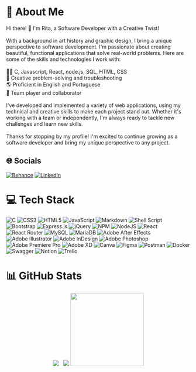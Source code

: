 # 💫 About Me
Hi there! 👋 I'm Rita, a Software Developer with a Creative Twist!<br><br>With a background in art history and graphic design, I bring a unique perspective to software development. I'm passionate about creating beautiful, functional applications that solve real-world problems. Here are some of the skills and technologies I work with:<br><br>👨‍💻 C, Javascript, React, node.js, SQL, HTML, CSS<br>🎨 Creative problem-solving and troubleshooting<br>🌎 Proficient in English and Portuguese<br>🤝 Team player and collaborator<br><br>I've developed and implemented a variety of web applications, using my technical and creative skills to make each project stand out. Whether it's working with a team or independently, I'm always ready to tackle new challenges and learn new skills.<br><br>Thanks for stopping by my profile! I'm excited to continue growing as a software developer and bring my unique perspective to any project.<br>


## 🌐 Socials
[![Behance](https://img.shields.io/badge/Behance-1769ff?logo=behance&logoColor=white)](https://behance.net/ritaandrad8b58) [![LinkedIn](https://img.shields.io/badge/LinkedIn-%230077B5.svg?logo=linkedin&logoColor=white)](https://linkedin.com/in/ritaisabelmq) 

# 💻 Tech Stack

![C](https://img.shields.io/badge/c-%9999FF.svg?style=for-the-badge&logo=c&logoColor=white) ![CSS3](https://img.shields.io/badge/css3-%9999FF.svg?style=for-the-badge&logo=css3&logoColor=white) ![HTML5](https://img.shields.io/badge/html5-%9999FF.svg?style=for-the-badge&logo=html5&logoColor=white) ![JavaScript](https://img.shields.io/badge/javascript-%9999FF.svg?style=for-the-badge&logo=javascript&logoColor=%23F7DF1E) ![Markdown](https://img.shields.io/badge/markdown-%9999FF.svg?style=for-the-badge&logo=markdown&logoColor=white) ![Shell Script](https://img.shields.io/badge/shell_script-%9999FF.svg?style=for-the-badge&logo=gnu-bash&logoColor=white) ![Bootstrap](https://img.shields.io/badge/bootstrap-%9999FF.svg?style=for-the-badge&logo=bootstrap&logoColor=white) ![Express.js](https://img.shields.io/badge/express.js-%9999FF.svg?style=for-the-badge&logo=express&logoColor=%2361DAFB) ![jQuery](https://img.shields.io/badge/jquery-%9999FF.svg?style=for-the-badge&logo=jquery&logoColor=white) ![NPM](https://img.shields.io/badge/NPM-%9999FF.svg?style=for-the-badge&logo=npm&logoColor=white) ![NodeJS](https://img.shields.io/badge/node.js-9999FF?style=for-the-badge&logo=node.js&logoColor=white) ![React](https://img.shields.io/badge/react-%9999FF.svg?style=for-the-badge&logo=react&logoColor=%2361DAFB) ![React Router](https://img.shields.io/badge/React_Router-9999FF?style=for-the-badge&logo=react-router&logoColor=white) ![MySQL](https://img.shields.io/badge/mysql-%9999FF.svg?style=for-the-badge&logo=mysql&logoColor=white) ![MariaDB](https://img.shields.io/badge/MariaDB-003545?style=for-the-badge&logo=mariadb&logoColor=white) ![Adobe After Effects](https://img.shields.io/badge/Adobe%20After%20Effects-9999FF.svg?style=for-the-badge&logo=Adobe%20After%20Effects&logoColor=white) ![Adobe Illustrator](https://img.shields.io/badge/adobeillustrator-%9999FF.svg?style=for-the-badge&logo=adobeillustrator&logoColor=white) ![Adobe InDesign](https://img.shields.io/badge/Adobe%20InDesign-49021F?style=for-the-badge&logo=adobeindesign&logoColor=white) ![Adobe Photoshop](https://img.shields.io/badge/adobephotoshop-%9999FF.svg?style=for-the-badge&logo=adobephotoshop&logoColor=white) ![Adobe Premiere Pro](https://img.shields.io/badge/Adobe%20Premiere%20Pro-9999FF.svg?style=for-the-badge&logo=Adobe%20Premiere%20Pro&logoColor=white) ![Adobe XD](https://img.shields.io/badge/Adobe%20XD-470137?style=for-the-badge&logo=Adobe%20XD&logoColor=#FF61F6) ![Canva](https://img.shields.io/badge/Canva-%9999FF.svg?style=for-the-badge&logo=Canva&logoColor=white) 	![Figma](https://img.shields.io/badge/figma-%9999FF.svg?style=for-the-badge&logo=figma&logoColor=white) ![Postman](https://img.shields.io/badge/Postman-FF6C37?style=for-the-badge&logo=postman&logoColor=white) ![Docker](https://img.shields.io/badge/docker-%9999FF.svg?style=for-the-badge&logo=docker&logoColor=white) ![Swagger](https://img.shields.io/badge/-Swagger-%23Clojure?style=for-the-badge&logo=swagger&logoColor=white) ![Notion](https://img.shields.io/badge/Notion-%9999FF.svg?style=for-the-badge&logo=notion&logoColor=white) ![Trello](https://img.shields.io/badge/Trello-%9999FF.svg?style=for-the-badge&logo=Trello&logoColor=white)

# 📊 GitHub Stats

<div align="center">
  <img src="https://github-readme-stats.vercel.app/api?username=risabelmq&theme=buefy&hide_border=false&include_all_commits=true&count_private=true"/>
  &nbsp;
  <img src="https://github-readme-streak-stats.herokuapp.com/?user=risabelmq&theme=buefy&hide_border=false"/>
  <img height="200" src="https://github-readme-stats.vercel.app/api/top-langs/?username=risabelmq&theme=buefy&hide_border=false&include_all_commits=true&count_private=true&layout=compact"/>
</div>
